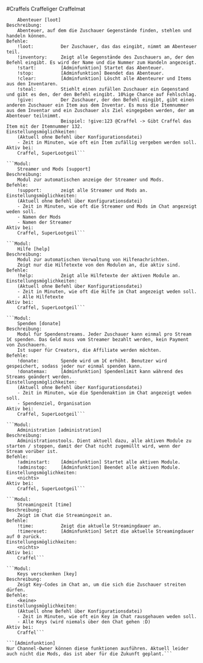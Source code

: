 #Craffels Craffeliger Craffelmat 

```Modul: 
    Abenteuer [loot]
Beschreibung:
    Abenteuer, auf dem die Zuschauer Gegenstände finden, stehlen und handeln können.
Befehle:
    !loot:          Der Zuschauer, das das eingibt, nimmt am Abenteuer teil.
    !inventory:     Zeigt alle Gegenstände des Zuschauers an, der den Befehl eingibt. Es wird der Name und die Nummer zum Handeln angezeigt.
    !start:         [Adminfunktion] Startet das Abenteuer.
    !stop:          [Adminfunktion] Beendet das Abenteuer.
    !clear:         [Adminfunktion] Löscht alle Abenteurer und Items aus den Inventaren.
    !steal:         Stiehlt einen zufällen Zuschauer ein Gegenstand und gibt es den, der den Befehl eingibt. 10%ige Chance auf Fehlschlag.
    !give:          Der Zuschauer, der den Befehl eingibt, gibt einen anderen Zuschauer ein Item aus dem Inventar. Es muss die Itemnummer aus dem Inventar und ein Zuschauer als Ziel eingegeben werden, der am Abenteuer teilnimmt.
                    Beispiel: !give:123 @Craffel -> Gibt Craffel das Item mit der Itemnummer 132.
Einstellungsmöglichkeiten:
    (Aktuell ohne Befehl über Konfigurationsdatei)
    - Zeit in Minuten, wie oft ein Item zufällig vergeben werden soll.   
Aktiv bei: 
    Craffel, SuperLootgeil```
    
```Modul: 
    Streamer und Mods [support]
Beschreibung:
    Modul zur automatischen anzeige der Streamer und Mods.
Befehle:
    !support:       zeigt alle Streamer und Mods an.
Einstellungsmöglichkeiten:
    (Aktuell ohne Befehl über Konfigurationsdatei)
    - Zeit in Minuten, wie oft die Streamer und Mods im Chat angezeigt weden soll.
    - Namen der Mods
    - Namen der Streamer
Aktiv bei: 
    Craffel, SuperLootgeil```

```Modul: 
    Hilfe [help]
Beschreibung:
    Modul zur automatischen Verwaltung von Hilfenachrichten.
    Zeigt nur die Hilfetexte von den Modulen an, die aktiv sind. 
Befehle:
    !help:          Zeigt alle Hilfetexte der aktiven Module an.
Einstellungsmöglichkeiten:
    (Aktuell ohne Befehl über Konfigurationsdatei)
    - Zeit in Minuten, wie oft die Hilfe im Chat angezeigt weden soll.
    - Alle Hilfetexte   
Aktiv bei: 
    Craffel, SuperLootgeil```

```Modul: 
    Spenden [donate]
Beschreibung:
    Modul für Spendenstreams. Jeder Zuschauer kann einmal pro Stream 1€ spenden. Das Geld muss vom Streamer bezahlt werden, kein Payment von Zuschauern.
    Ist super für Creators, die Affiliate werden möchten.
Befehle: 
    !donate:        Spende wird um 1€ erhöht. Benutzer wird gespeichert, sodass jeder nur einmal spenden kann.
    !donatemax:     [Adminfunktion] Spendenlimit kann während des Streams geändert werden.
Einstellungsmöglichkeiten:
    (Aktuell ohne Befehl über Konfigurationsdatei)
    - Zeit in Minuten, wie die Spendenaktion im Chat angezeigt weden soll.
    - Spendenziel, Organisation 
Aktiv bei: 
    Craffel, SuperLootgeil```

```Modul: 
    Administration [administration]
Beschreibung:
    Administrationstools. Dient aktuell dazu, alle aktiven Module zu starten / stoppen, damit der Chat nicht zugemüllt wird, wenn der Stream vorüber ist.
Befehle:
    !adminstart:    [Adminfunktion] Startet alle aktiven Module.
    !adminstop:     [Adminfunktion] Beendet alle aktiven Module.
Einstellungsmöglichkeiten:
    <nichts>
Aktiv bei: 
    Craffel, SuperLootgeil```

```Modul: 
    Streamingzeit [time]
Beschreibung: 
    Zeigt im Chat die Streamingzeit an.
Befehle:
    !time:          Zeigt die aktuelle Streamingdauer an.
    !timereset:     [Adminfunktion] Setzt die aktuelle Streamingdauer auf 0 zurück.
Einstellungsmöglichkeiten:
    <nichts>
Aktiv bei: 
    Craffel```

```Modul: 
    Keys versckenken [key]
Beschreibung: 
    Zeigt Key-Codes im Chat an, um die sich die Zuschauer streiten dürfen.
Befehle:
    <keine>
Einstellungsmöglichkeiten:
    (Aktuell ohne Befehl über Konfigurationsdatei)
    - Zeit in Minuten, wie oft ein Key im Chat rausgehauen weden soll.
    - Alle Keys (wird niemals über den Chat gehen :D)
Aktiv bei: 
    Craffel```

```[Adminfunktion]
Nur Channel-Owner können diese funktionen ausführen. Aktuell leider auch nicht die Mods, das ist aber für die Zukunft geplant.```
